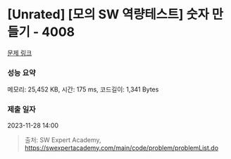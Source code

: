 # [Unrated] [모의 SW 역량테스트] 숫자 만들기 - 4008 

[문제 링크](https://swexpertacademy.com/main/code/problem/problemDetail.do?contestProbId=AWIeRZV6kBUDFAVH) 

### 성능 요약

메모리: 25,452 KB, 시간: 175 ms, 코드길이: 1,341 Bytes

### 제출 일자

2023-11-28 14:00



> 출처: SW Expert Academy, https://swexpertacademy.com/main/code/problem/problemList.do